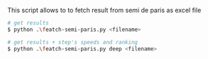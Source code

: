 This script allows to to fetch result from semi de paris as excel file

```bash
# get results 
$ python .\featch-semi-paris.py <filename>

# get results + step's speeds and ranking
$ python .\featch-semi-paris.py deep <filename>
```
